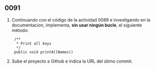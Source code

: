 ## 0091

1. Continuando con el código de la actividad 0089 e investigando en la documentacion, implementa, __sin usar ningún bucle__, el siguiente método:

        /**
         * Print all keys
         */
        public void printAllNames()


2. Sube el proyecto a Github e indica la URL del útimo commit.
